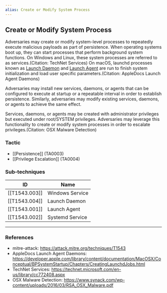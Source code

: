 ```yaml
---
alias: Create or Modify System Process
---
```


## Create or Modify System Process

Adversaries may create or modify system-level processes to repeatedly execute malicious payloads as part of persistence. When operating systems boot up, they can start processes that perform background system functions. On Windows and Linux, these system processes are referred to as services.(Citation: TechNet Services) On macOS, launchd processes known as [Launch Daemon](https://attack.mitre.org/techniques/T1543/004) and [Launch Agent](https://attack.mitre.org/techniques/T1543/001) are run to finish system initialization and load user specific parameters.(Citation: AppleDocs Launch Agent Daemons) 

Adversaries may install new services, daemons, or agents that can be configured to execute at startup or a repeatable interval in order to establish persistence. Similarly, adversaries may modify existing services, daemons, or agents to achieve the same effect.  

Services, daemons, or agents may be created with administrator privileges but executed under root/SYSTEM privileges. Adversaries may leverage this functionality to create or modify system processes in order to escalate privileges.(Citation: OSX Malware Detection)  


### Tactic

- [[Persistence]] (TA0003)
- [[Privilege Escalation]] (TA0004)

### Sub-techniques

| ID | Name |
| --- | --- |
| [[T1543.003]] | Windows Service |
| [[T1543.004]] | Launch Daemon |
| [[T1543.001]] | Launch Agent |
| [[T1543.002]] | Systemd Service |


---
### References

- mitre-attack: https://attack.mitre.org/techniques/T1543
- AppleDocs Launch Agent Daemons: https://developer.apple.com/library/content/documentation/MacOSX/Conceptual/BPSystemStartup/Chapters/CreatingLaunchdJobs.html
- TechNet Services: https://technet.microsoft.com/en-us/library/cc772408.aspx
- OSX Malware Detection: https://www.synack.com/wp-content/uploads/2016/03/RSA_OSX_Malware.pdf
